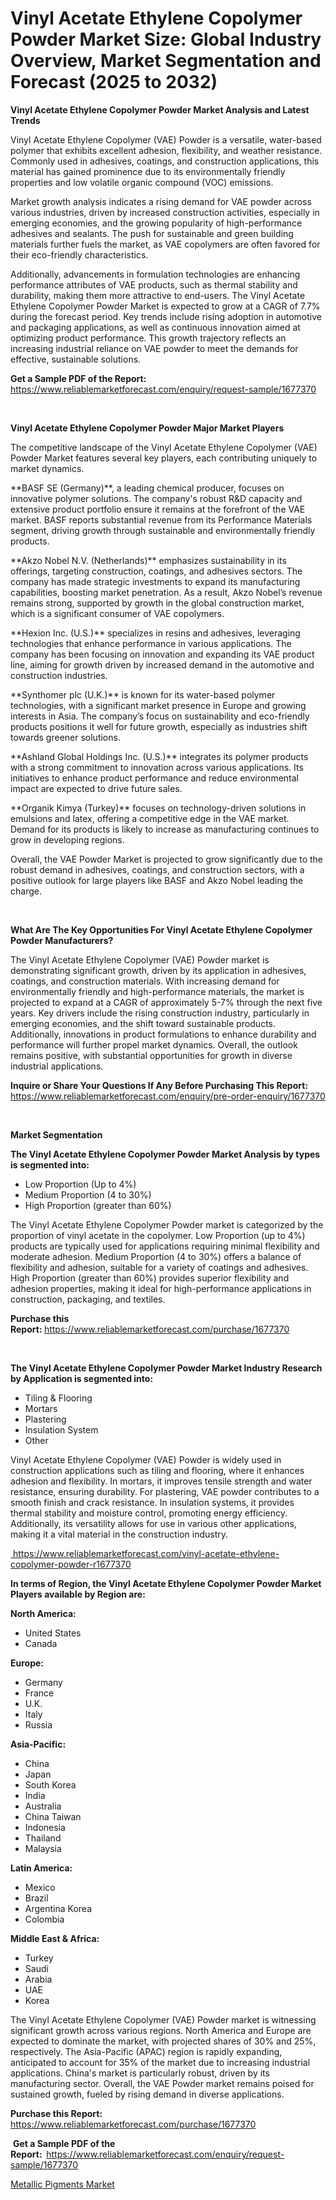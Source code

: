 <p><h1>Vinyl Acetate Ethylene Copolymer Powder Market Size: Global Industry Overview, Market Segmentation and Forecast (2025 to 2032)</h1></p><p><strong>Vinyl Acetate Ethylene Copolymer Powder Market Analysis and Latest Trends</strong></p>
<p><p>Vinyl Acetate Ethylene Copolymer (VAE) Powder is a versatile, water-based polymer that exhibits excellent adhesion, flexibility, and weather resistance. Commonly used in adhesives, coatings, and construction applications, this material has gained prominence due to its environmentally friendly properties and low volatile organic compound (VOC) emissions. </p><p>Market growth analysis indicates a rising demand for VAE powder across various industries, driven by increased construction activities, especially in emerging economies, and the growing popularity of high-performance adhesives and sealants. The push for sustainable and green building materials further fuels the market, as VAE copolymers are often favored for their eco-friendly characteristics. </p><p>Additionally, advancements in formulation technologies are enhancing performance attributes of VAE products, such as thermal stability and durability, making them more attractive to end-users. The Vinyl Acetate Ethylene Copolymer Powder Market is expected to grow at a CAGR of 7.7% during the forecast period. Key trends include rising adoption in automotive and packaging applications, as well as continuous innovation aimed at optimizing product performance. This growth trajectory reflects an increasing industrial reliance on VAE powder to meet the demands for effective, sustainable solutions.</p></p>
<p><strong>Get a Sample PDF of the Report:&nbsp;</strong> <a href="https://www.reliablemarketforecast.com/enquiry/request-sample/1677370?utm_campaign=2478&utm_medium=2&utm_source=Github&utm_content=ia&utm_term=01042025&utm_id=vinyl-acetate-ethylene-copolymer-powder">https://www.reliablemarketforecast.com/enquiry/request-sample/1677370</a></p>
<p>&nbsp;</p>
<p><strong>Vinyl Acetate Ethylene Copolymer Powder Major Market Players</strong></p>
<p><p>The competitive landscape of the Vinyl Acetate Ethylene Copolymer (VAE) Powder Market features several key players, each contributing uniquely to market dynamics.</p><p>**BASF SE (Germany)**, a leading chemical producer, focuses on innovative polymer solutions. The company's robust R&D capacity and extensive product portfolio ensure it remains at the forefront of the VAE market. BASF reports substantial revenue from its Performance Materials segment, driving growth through sustainable and environmentally friendly products. </p><p>**Akzo Nobel N.V. (Netherlands)** emphasizes sustainability in its offerings, targeting construction, coatings, and adhesives sectors. The company has made strategic investments to expand its manufacturing capabilities, boosting market penetration. As a result, Akzo Nobel’s revenue remains strong, supported by growth in the global construction market, which is a significant consumer of VAE copolymers.</p><p>**Hexion Inc. (U.S.)** specializes in resins and adhesives, leveraging technologies that enhance performance in various applications. The company has been focusing on innovation and expanding its VAE product line, aiming for growth driven by increased demand in the automotive and construction industries.</p><p>**Synthomer plc (U.K.)** is known for its water-based polymer technologies, with a significant market presence in Europe and growing interests in Asia. The company’s focus on sustainability and eco-friendly products positions it well for future growth, especially as industries shift towards greener solutions.</p><p>**Ashland Global Holdings Inc. (U.S.)** integrates its polymer products with a strong commitment to innovation across various applications. Its initiatives to enhance product performance and reduce environmental impact are expected to drive future sales.</p><p>**Organik Kimya (Turkey)** focuses on technology-driven solutions in emulsions and latex, offering a competitive edge in the VAE market. Demand for its products is likely to increase as manufacturing continues to grow in developing regions.</p><p>Overall, the VAE Powder Market is projected to grow significantly due to the robust demand in adhesives, coatings, and construction sectors, with a positive outlook for large players like BASF and Akzo Nobel leading the charge.</p></p>
<p>&nbsp;</p>
<p><strong>What Are The Key Opportunities For Vinyl Acetate Ethylene Copolymer Powder Manufacturers?</strong></p>
<p><p>The Vinyl Acetate Ethylene Copolymer (VAE) Powder market is demonstrating significant growth, driven by its application in adhesives, coatings, and construction materials. With increasing demand for environmentally friendly and high-performance materials, the market is projected to expand at a CAGR of approximately 5-7% through the next five years. Key drivers include the rising construction industry, particularly in emerging economies, and the shift toward sustainable products. Additionally, innovations in product formulations to enhance durability and performance will further propel market dynamics. Overall, the outlook remains positive, with substantial opportunities for growth in diverse industrial applications.</p></p>
<p><strong>Inquire or Share Your Questions If Any Before Purchasing This Report:</strong> <a href="https://www.reliablemarketforecast.com/enquiry/pre-order-enquiry/1677370?utm_campaign=2478&utm_medium=2&utm_source=Github&utm_content=ia&utm_term=01042025&utm_id=vinyl-acetate-ethylene-copolymer-powder">https://www.reliablemarketforecast.com/enquiry/pre-order-enquiry/1677370</a></p>
<p>&nbsp;</p>
<p><strong>Market Segmentation</strong></p>
<p><strong>The Vinyl Acetate Ethylene Copolymer Powder Market Analysis by types is segmented into:</strong></p>
<p><ul><li>Low Proportion (Up to 4%)</li><li>Medium Proportion (4 to 30%)</li><li>High Proportion (greater than 60%)</li></ul></p>
<p><p>The Vinyl Acetate Ethylene Copolymer Powder market is categorized by the proportion of vinyl acetate in the copolymer. Low Proportion (up to 4%) products are typically used for applications requiring minimal flexibility and moderate adhesion. Medium Proportion (4 to 30%) offers a balance of flexibility and adhesion, suitable for a variety of coatings and adhesives. High Proportion (greater than 60%) provides superior flexibility and adhesion properties, making it ideal for high-performance applications in construction, packaging, and textiles.</p></p>
<p><strong>Purchase this Report:&nbsp;</strong><a href="https://www.reliablemarketforecast.com/purchase/1677370?utm_campaign=2478&utm_medium=2&utm_source=Github&utm_content=ia&utm_term=01042025&utm_id=vinyl-acetate-ethylene-copolymer-powder">https://www.reliablemarketforecast.com/purchase/1677370</a></p>
<p>&nbsp;</p>
<p><strong>The Vinyl Acetate Ethylene Copolymer Powder Market Industry Research by Application is segmented into:</strong></p>
<p><ul><li>Tiling & Flooring</li><li>Mortars</li><li>Plastering</li><li>Insulation System</li><li>Other</li></ul></p>
<p><p>Vinyl Acetate Ethylene Copolymer (VAE) Powder is widely used in construction applications such as tiling and flooring, where it enhances adhesion and flexibility. In mortars, it improves tensile strength and water resistance, ensuring durability. For plastering, VAE powder contributes to a smooth finish and crack resistance. In insulation systems, it provides thermal stability and moisture control, promoting energy efficiency. Additionally, its versatility allows for use in various other applications, making it a vital material in the construction industry.</p></p>
<p><a href="https://www.reliablemarketforecast.com/vinyl-acetate-ethylene-copolymer-powder-r1677370?utm_campaign=2478&utm_medium=2&utm_source=Github&utm_content=ia&utm_term=01042025&utm_id=vinyl-acetate-ethylene-copolymer-powder">&nbsp;https://www.reliablemarketforecast.com/vinyl-acetate-ethylene-copolymer-powder-r1677370</a></p>
<p><strong>In terms of Region, the Vinyl Acetate Ethylene Copolymer Powder Market Players available by Region are:</strong></p>
<p>
    <p> <strong> North America: </strong>
        <ul>
            <li>United States</li>
            <li>Canada</li>
        </ul>
        </p> 
    <p> <strong> Europe: </strong>
        <ul>
            <li>Germany</li>
            <li>France</li>
            <li>U.K.</li>
            <li>Italy</li>
            <li>Russia</li>
        </ul>
        </p> 
    <p> <strong> Asia-Pacific: </strong>
        <ul>
            <li>China</li>
            <li>Japan</li>
            <li>South Korea</li>
            <li>India</li>
            <li>Australia</li>
            <li>China Taiwan</li>
            <li>Indonesia</li>
            <li>Thailand</li>
            <li>Malaysia</li>
        </ul>
        </p> 
    <p> <strong> Latin America: </strong>
        <ul>
            <li>Mexico</li>
            <li>Brazil</li>
            <li>Argentina Korea</li>
            <li>Colombia</li>
        </ul>
        </p> 
    <p> <strong> Middle East & Africa: </strong>
        <ul>
            <li>Turkey</li>
            <li>Saudi</li>
            <li>Arabia</li>
            <li>UAE</li>
            <li>Korea</li>
        </ul>
    </p>
    </p>
<p><p>The Vinyl Acetate Ethylene Copolymer (VAE) Powder market is witnessing significant growth across various regions. North America and Europe are expected to dominate the market, with projected shares of 30% and 25%, respectively. The Asia-Pacific (APAC) region is rapidly expanding, anticipated to account for 35% of the market due to increasing industrial applications. China's market is particularly robust, driven by its manufacturing sector. Overall, the VAE Powder market remains poised for sustained growth, fueled by rising demand in diverse applications.</p></p>
<p><strong>Purchase this Report: </strong><a href="https://www.reliablemarketforecast.com/purchase/1677370?utm_campaign=2478&utm_medium=2&utm_source=Github&utm_content=ia&utm_term=01042025&utm_id=vinyl-acetate-ethylene-copolymer-powder">https://www.reliablemarketforecast.com/purchase/1677370</a></p>
<p>&nbsp;<strong>Get a Sample PDF of the Report:&nbsp;&nbsp;</strong><a href="https://www.reliablemarketforecast.com/enquiry/request-sample/1677370?utm_campaign=2478&utm_medium=2&utm_source=Github&utm_content=ia&utm_term=01042025&utm_id=vinyl-acetate-ethylene-copolymer-powder">https://www.reliablemarketforecast.com/enquiry/request-sample/1677370</a></p>
<p><strong></strong></p>
<p><p><a href="https://github.com/arvelm4nthig/Market-Research-Report-List-1/blob/main/metallic-pigments-market.md?utm_campaign=2478&utm_medium=2&utm_source=Github&utm_content=ia&utm_term=01042025&utm_id=vinyl-acetate-ethylene-copolymer-powder">Metallic Pigments Market</a></p></p>